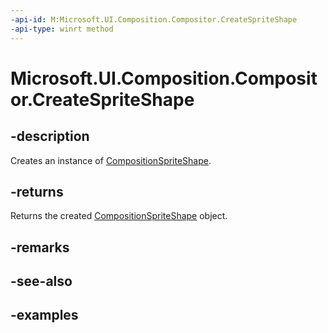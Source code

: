 ```yaml
---
-api-id: M:Microsoft.UI.Composition.Compositor.CreateSpriteShape
-api-type: winrt method
---
```


<!-- Method syntax.
public CompositionSpriteShape Compositor.CreateSpriteShape()
-->

# Microsoft.UI.Composition.Compositor.CreateSpriteShape

## -description

Creates an instance of [CompositionSpriteShape](compositionspriteshape.md).

## -returns

Returns the created [CompositionSpriteShape](compositionspriteshape.md) object.

## -remarks

## -see-also

## -examples

